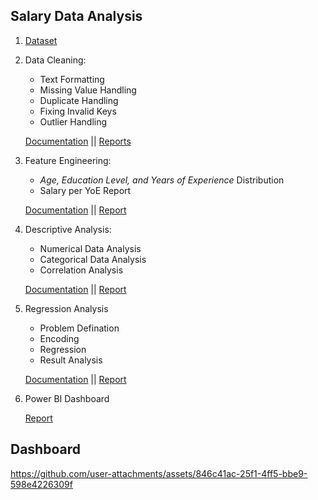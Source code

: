 ## Salary Data Analysis

1. [Dataset](https://github.com/n1sarga/Salary_Data_Analysis/blob/main/Dataset/Salary_Data.xlsx)
2. Data Cleaning:
   <ul>
     <li>Text Formatting</li>
     <li>Missing Value Handling</li>
     <li>Duplicate Handling</li>
     <li>Fixing Invalid Keys</li>
     <li>Outlier Handling</li>
   </ul>
   
   [Documentation](https://github.com/n1sarga/Salary_Data_Analysis/blob/main/Documentation/1.%20Data_Cleaning.md) || [Reports](https://github.com/n1sarga/Salary_Data_Analysis/tree/main/Reports/1.%20Data_Cleaning)
3. Feature Engineering:
   <ul>
     <li><i>Age, Education Level, and Years of Experience</i> Distribution</li>
     <li>Salary per YoE Report</li>
   </ul>
   
   [Documentation](https://github.com/n1sarga/Salary_Data_Analysis/blob/main/Documentation/2.%20Feature_Engineering.md) || [Report](https://github.com/n1sarga/Salary_Data_Analysis/tree/main/Reports/2.%20Feature_Engineering)
4. Descriptive Analysis:
   <ul>
     <li>Numerical Data Analysis</li>
     <li>Categorical Data Analysis</li>
     <li>Correlation Analysis</li>
   </ul>
   
   [Documentation](https://github.com/n1sarga/Salary_Data_Analysis/blob/main/Documentation/3.%20Descriptive_Analysis.md) || [Report](https://github.com/n1sarga/Salary_Data_Analysis/tree/main/Reports/3.%20Descriptive_Analysis)
5. Regression Analysis
   <ul>
     <li>Problem Defination</li>
     <li>Encoding</li>
     <li>Regression</li>
     <li>Result Analysis</li>
   </ul>

   [Documentation](https://github.com/n1sarga/Salary_Data_Analysis/blob/main/Documentation/4.%20Regression_Analysis.md) || [Report](https://github.com/n1sarga/Salary_Data_Analysis/tree/main/Reports/4.%20Regression_Analysis)
6. Power BI Dashboard
   
   [Report](https://github.com/n1sarga/Salary_Data_Analysis/tree/main/Reports/5.%20Power%20BI)
   
## Dashboard
https://github.com/user-attachments/assets/846c41ac-25f1-4ff5-bbe9-598e4226309f


